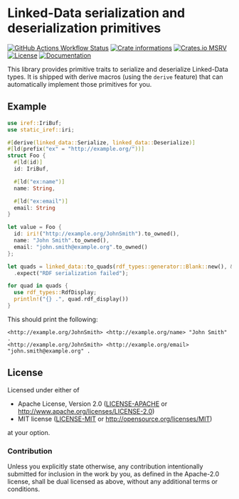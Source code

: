 # Linked-Data serialization and deserialization primitives

[![GitHub Actions Workflow Status](https://img.shields.io/github/actions/workflow/status/spruceid/linked-data-rs/ci.yml?style=flat-square&logo=github)](https://github.com/spruceid/linked-data-rs/actions)
[![Crate informations](https://img.shields.io/crates/v/linked-data.svg?style=flat-square)](https://crates.io/crates/linked-data)
[![Crates.io MSRV](https://img.shields.io/crates/msrv/linked-data?style=flat-square)](https://crates.io/crates/linked-data)
[![License](https://img.shields.io/crates/l/linked-data.svg?style=flat-square)](https://github.com/spruceid/linked-data-rs#license)
[![Documentation](https://img.shields.io/badge/docs-latest-blue.svg?style=flat-square)](https://docs.rs/linked-data)

<!-- cargo-rdme start -->

This library provides primitive traits to serialize and deserialize
Linked-Data types. It is shipped with derive macros (using the `derive`
feature) that can automatically implement those primitives for you.

## Example

```rust
use iref::IriBuf;
use static_iref::iri;

#[derive(linked_data::Serialize, linked_data::Deserialize)]
#[ld(prefix("ex" = "http://example.org/"))]
struct Foo {
  #[ld(id)]
  id: IriBuf,

  #[ld("ex:name")]
  name: String,

  #[ld("ex:email")]
  email: String
}

let value = Foo {
  id: iri!("http://example.org/JohnSmith").to_owned(),
  name: "John Smith".to_owned(),
  email: "john.smith@example.org".to_owned()
};

let quads = linked_data::to_quads(rdf_types::generator::Blank::new(), &value)
  .expect("RDF serialization failed");

for quad in quads {
  use rdf_types::RdfDisplay;
  println!("{} .", quad.rdf_display())
}
```

This should print the following:
```text
<http://example.org/JohnSmith> <http://example.org/name> "John Smith" .
<http://example.org/JohnSmith> <http://example.org/email> "john.smith@example.org" .
```

<!-- cargo-rdme end -->

## License

Licensed under either of

 * Apache License, Version 2.0 ([LICENSE-APACHE](LICENSE-APACHE) or http://www.apache.org/licenses/LICENSE-2.0)
 * MIT license ([LICENSE-MIT](LICENSE-MIT) or http://opensource.org/licenses/MIT)

at your option.

### Contribution

Unless you explicitly state otherwise, any contribution intentionally submitted
for inclusion in the work by you, as defined in the Apache-2.0 license, shall be dual licensed as above, without any
additional terms or conditions.
